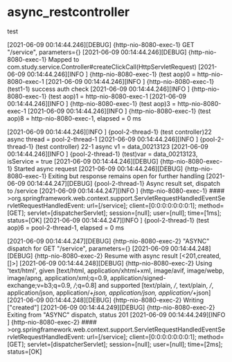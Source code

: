 # async_restcontroller
test

[2021-06-09 00:14:44.246][DEBUG] {http-nio-8080-exec-1} GET "/service", parameters={}
[2021-06-09 00:14:44.246][DEBUG] {http-nio-8080-exec-1} Mapped to com.study.service.Controller#createClickCall(HttpServletRequest)
[2021-06-09 00:14:44.246][INFO ] {http-nio-8080-exec-1} (test aop)0 = http-nio-8080-exec-1
[2021-06-09 00:14:44.246][INFO ] {http-nio-8080-exec-1} (test1-1) success auth check
[2021-06-09 00:14:44.246][INFO ] {http-nio-8080-exec-1} (test aop)1 = http-nio-8080-exec-1
[2021-06-09 00:14:44.246][INFO ] {http-nio-8080-exec-1} (test aop)3 = http-nio-8080-exec-1
[2021-06-09 00:14:44.246][INFO ] {http-nio-8080-exec-1} (test aop)8 = http-nio-8080-exec-1, elapsed = 0 ms

[2021-06-09 00:14:44.246][INFO ] {pool-2-thread-1} (test controller)22 async thread = pool-2-thread-1
[2021-06-09 00:14:44.246][INFO ] {pool-2-thread-1} (test controller) 22-1 async v1 = data_00213123
[2021-06-09 00:14:44.246][INFO ] {pool-2-thread-1} (test)var = data_00213123, isService = true
[2021-06-09 00:14:44.246][DEBUG] {http-nio-8080-exec-1} Started async request
[2021-06-09 00:14:44.246][DEBUG] {http-nio-8080-exec-1} Exiting but response remains open for further handling
[2021-06-09 00:14:44.247][DEBUG] {pool-2-thread-1} Async result set, dispatch to /service
[2021-06-09 00:14:44.247][INFO ] {http-nio-8080-exec-1} #### >org.springframework.web.context.support.ServletRequestHandledEventServletRequestHandledEvent: url=[/service]; client=[0:0:0:0:0:0:0:1]; method=[GET]; servlet=[dispatcherServlet]; session=[null]; user=[null]; time=[1ms]; status=[OK]
[2021-06-09 00:14:44.247][INFO ] {pool-2-thread-1} (test aop)6 = pool-2-thread-1, elapsed = 0 ms

[2021-06-09 00:14:44.247][DEBUG] {http-nio-8080-exec-2} "ASYNC" dispatch for GET "/service", parameters={}
[2021-06-09 00:14:44.248][DEBUG] {http-nio-8080-exec-2} Resume with async result [<201,created,[]>]
[2021-06-09 00:14:44.248][DEBUG] {http-nio-8080-exec-2} Using 'text/html', given [text/html, application/xhtml+xml, image/avif, image/webp, image/apng, application/xml;q=0.9, application/signed-exchange;v=b3;q=0.9, */*;q=0.8] and supported [text/plain, */*, text/plain, */*, application/json, application/*+json, application/json, application/*+json]
[2021-06-09 00:14:44.248][DEBUG] {http-nio-8080-exec-2} Writing ["created"]
[2021-06-09 00:14:44.249][DEBUG] {http-nio-8080-exec-2} Exiting from "ASYNC" dispatch, status 201
[2021-06-09 00:14:44.249][INFO ] {http-nio-8080-exec-2} #### >org.springframework.web.context.support.ServletRequestHandledEventServletRequestHandledEvent: url=[/service]; client=[0:0:0:0:0:0:0:1]; method=[GET]; servlet=[dispatcherServlet]; session=[null]; user=[null]; time=[2ms]; status=[OK]
